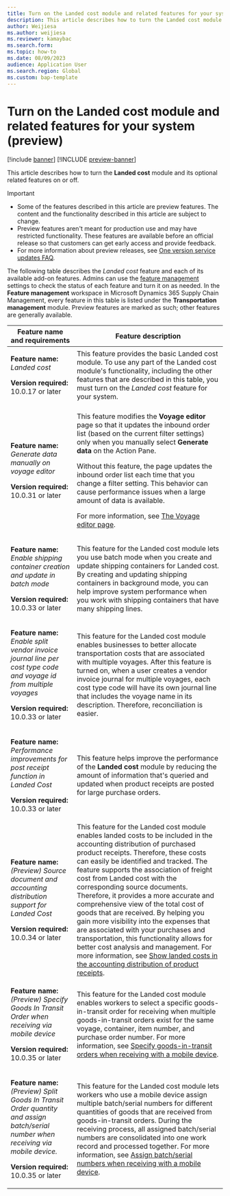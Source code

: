 ```yaml
---
title: Turn on the Landed cost module and related features for your system (preview)
description: This article describes how to turn the Landed cost module and its optional extra features on or off.
author: Weijiesa
ms.author: weijiesa
ms.reviewer: kamaybac
ms.search.form:
ms.topic: how-to
ms.date: 08/09/2023
audience: Application User
ms.search.region: Global
ms.custom: bap-template
---
```


# Turn on the Landed cost module and related features for your system (preview)

[!include [banner](../includes/banner.md)]
[!INCLUDE [preview-banner](../includes/preview-banner.md)]

<!-- KFM: Preview until further notice -->

This article describes how to turn the **Landed cost** module and its optional related features on or off.

> [!IMPORTANT]
>
> - Some of the features described in this article are preview features. The content and the functionality described in this article are subject to change.
> - Preview features aren't meant for production use and may have restricted functionality. These features are available before an official release so that customers can get early access and provide feedback.
> - For more information about preview releases, see [One version service updates FAQ](/dynamics365/unified-operations/fin-and-ops/get-started/one-version).

The following table describes the *Landed cost* feature and each of its available add-on features. Admins can use the [feature management](../../fin-ops-core/fin-ops/get-started/feature-management/feature-management-overview.md) settings to check the status of each feature and turn it on as needed. In the **Feature management** workspace in Microsoft Dynamics 365 Supply Chain Management, every feature in this table is listed under the **Transportation management** module. Preview features are marked as such; other features are generally available.

| Feature name and requirements | Feature description |
|---|---|
| <p>**Feature name:**<br>*Landed cost*</p><p>**Version required:**<br>10.0.17 or later</p> | This feature provides the basic Landed cost module. To use any part of the Landed cost module's functionality, including the other features that are described in this table, you must turn on the *Landed cost* feature for your system. |
| <p>**Feature name:**<br>*Generate data manually on voyage editor*</p><p>**Version required:**<br>10.0.31 or later</p> | <p>This feature modifies the **Voyage editor** page so that it updates the inbound order list (based on the current filter settings) only when you manually select **Generate data** on the Action Pane.</p><p>Without this feature, the page updates the inbound order list each time that you change a filter setting. This behavior can cause performance issues when a large amount of data is available.</p><p>For more information, see [The Voyage editor page](manage-voyages.md#voyage-editor).</p> |
| <p>**Feature name:**<br>*Enable shipping container creation and update in batch mode*</p><p>**Version required:**<br>10.0.33 or later</p> | This feature for the Landed cost module lets you use batch mode when you create and update shipping containers for Landed cost. By creating and updating shipping containers in background mode, you can help improve system performance when you work with shipping containers that have many shipping lines. |
| <p>**Feature name:**<br>*Enable split vendor invoice journal line per cost type code and voyage id from multiple voyages*</p><p>**Version required:**<br>10.0.33 or later</p> | This feature for the Landed cost module enables businesses to better allocate transportation costs that are associated with multiple voyages. After this feature is turned on, when a user creates a vendor invoice journal for multiple voyages, each cost type code will have its own journal line that includes the voyage name in its description. Therefore, reconciliation is easier. |
| <p>**Feature name:**<br>*Performance improvements for post receipt function in Landed Cost*</p><p>**Version required:**<br>10.0.33 or later</p> | This feature helps improve the performance of the **Landed cost** module by reducing the amount of information that's queried and updated when product receipts are posted for large purchase orders. |
| <p>**Feature name:**<br>*(Preview) Source document and accounting distribution support for Landed Cost*</p><p>**Version required:**<br>10.0.34 or later</p> | This feature for the Landed cost module enables landed costs to be included in the accounting distribution of purchased product receipts. Therefore, these costs can easily be identified and tracked. The feature supports the association of freight cost from Landed cost with the corresponding source documents. Therefore, it provides a more accurate and comprehensive view of the total cost of goods that are received. By helping you gain more visibility into the expenses that are associated with your purchases and transportation, this functionality allows for better cost analysis and management. For more information, see [Show landed costs in the accounting distribution of product receipts](estimate-manage-landed-costs.md#source-doc-post). |
| <p>**Feature name:**<br>*(Preview) Specify Goods In Transit Order when receiving via mobile device*</p><p>**Version required:**<br>10.0.35 or later</p> | This feature for the Landed cost module enables workers to select a specific goods-in-transit order for receiving when multiple goods-in-transit orders exist for the same voyage, container, item number, and purchase order number. For more information, see [Specify goods-in-transit orders when receiving with a mobile device](in-transit-processing.md#specify-GIT-order).  |
| <p>**Feature name:**<br>*(Preview) Split Goods In Transit Order quantity and assign batch/serial number when receiving via mobile device.*</p><p>**Version required:**<br>10.0.35 or later</p> | This feature for the Landed cost module lets workers who use a mobile device assign multiple batch/serial numbers for different quantities of goods that are received from goods-in-transit orders. During the receiving process, all assigned batch/serial numbers are consolidated into one work record and processed together. For more information, see [Assign batch/serial numbers when receiving with a mobile device](in-transit-processing.md#batch-serial). |
